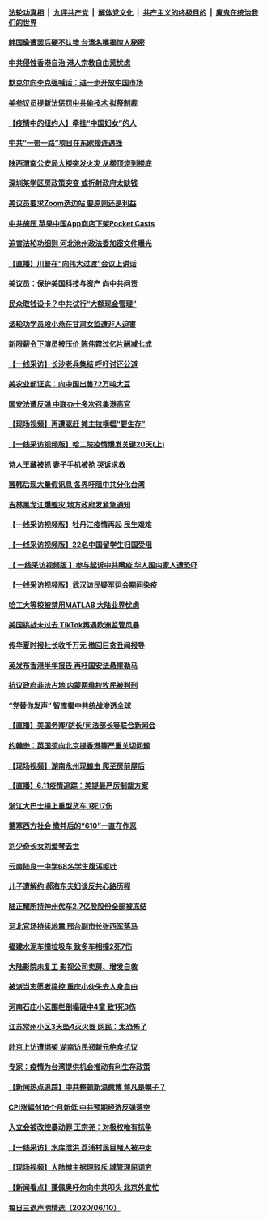 

####  [法轮功真相](../../../../basic/blob/master/README.md?t=06120831) &nbsp;|&nbsp; [九评共产党](../../../../9ping.md/blob/master/README.md?t=06120831) &nbsp;|&nbsp; [解体党文化](../../../../jtdwh.md/blob/master/README.md?t=06120831)  &nbsp;|&nbsp; [共产主义的终极目的](../../../../gczydzjmd.md/blob/master/README.md?t=06120831) &nbsp;|&nbsp; [魔鬼在统治我们的世界](../../../../mgztzwmdsj.md/blob/master/README.md?t=06120831) 

#### [韩国瑜遭罢后硬不认错 台湾名嘴揭惊人秘密](../pages/nsc413/n12179083.md?t=06120831) 

#### [中共侵蚀香港自治 港人宗教自由惹忧虑](../pages/nsc413/n12179350.md?t=06120831) 

#### [默克尔向李克强喊话：进一步开放中国市场](../pages/nsc413/n12179231.md?t=06120831) 

#### [美参议员提新法惩罚中共偷技术 拟祭制裁](../pages/nsc413/n12179248.md?t=06120831) 

#### [【疫情中的纽约人】牵挂“中国妇女”的人](../pages/nsc413/n12179026.md?t=06120831) 

#### [中共“一带一路”项目在东欧接连遇挫](../pages/nsc413/n12179246.md?t=06120831) 

#### [陕西渭南公安局大楼突发火灾 从楼顶烧到楼底](../pages/nsc413/n12179141.md?t=06120831) 

#### [深圳某学区房政策突变 或折射政府太缺钱](../pages/nsc413/n12179144.md?t=06120831) 

#### [美议员要求Zoom选边站 要原则还是利益](../pages/nsc413/n12179151.md?t=06120831) 

#### [中共施压 苹果中国App商店下架Pocket Casts](../pages/nsc413/n12179085.md?t=06120831) 

#### [迫害法轮功细则 河北沧州政法委加密文件曝光](../pages/nsc413/n12178729.md?t=06120831) 

#### [【直播】川普在“向伟大过渡”会议上讲话](../pages/nsc413/n12178890.md?t=06120831) 

#### [美议员：保护美国科技与资产 向中共问责](../pages/nsc413/n12178603.md?t=06120831) 

#### [民众取钱设卡？中共试行“大额现金管理”](../pages/nsc413/n12178958.md?t=06120831) 

#### [法轮功学员段小燕在甘肃女监遭非人迫害](../pages/nsc413/n12178171.md?t=06120831) 

#### [新限薪令下演员被压价 陈伟霆过亿片酬减七成](../pages/nsc413/n12178844.md?t=06120831) 

#### [【一线采访】长沙老兵集结 呼吁讨还公道](../pages/nsc413/n12178882.md?t=06120831) 

#### [美农业部证实：向中国出售72万吨大豆](../pages/nsc413/n12178901.md?t=06120831) 

#### [国安法遭反弹 中联办十多次召集港高官](../pages/nsc413/n12178900.md?t=06120831) 

#### [【现场视频】再遭驱赶 摊主拉横幅“要生存”](../pages/nsc413/n12178946.md?t=06120831) 

#### [【一线采访视频版】哈二院疫情爆发关键20天(上)](../pages/nsc413/n12177365.md?t=06120831) 

#### [诗人王藏被抓 妻子手机被抢 哭诉求救](../pages/nsc413/n12177900.md?t=06120831) 

#### [罢韩后现大量假讯息 各界吁阻中共分化台湾](../pages/nsc413/n12177579.md?t=06120831) 

#### [吉林黑龙江爆蝗灾 地方政府发紧急通知](../pages/nsc413/n12178541.md?t=06120831) 

#### [【一线采访视频版】牡丹江疫情再起 民生艰难](../pages/nsc413/n12169764.md?t=06120831) 

#### [【一线采访视频版】22名中国留学生归国受阻](../pages/nsc413/n12171858.md?t=06120831) 

#### [【 一线采访视频版 】参与起诉中共瞒疫 华人国内家人遭恐吓](../pages/nsc413/n12167542.md?t=06120831) 

#### [【一线采访视频版】武汉访民疑军运会期间染疫](../pages/nsc413/n12160259.md?t=06120831) 

#### [哈工大等校被禁用MATLAB 大陆业界忧虑](../pages/nsc413/n12178707.md?t=06120831) 

#### [美国挑战未过去 TikTok再遇欧洲监管风暴](../pages/nsc413/n12178722.md?t=06120831) 

#### [传华夏时报社长收千万元 撤回巨贪丑闻报导](../pages/nsc413/n12177154.md?t=06120831) 

#### [英发布香港半年报告 再吁国安法悬崖勒马](../pages/nsc413/n12178589.md?t=06120831) 

#### [抗议政府非法占地 内蒙两维权牧民被判刑](../pages/nsc413/n12178151.md?t=06120831) 

#### [“党替你发声” 智库揭中共统战渗透全球](../pages/nsc413/n12178372.md?t=06120831) 

#### [【直播】美国务卿/防长/司法部长等联合新闻会](../pages/nsc413/n12178322.md?t=06120831) 

#### [约翰逊：英国须向北京提香港等严重关切问题](../pages/nsc413/n12178004.md?t=06120831) 

#### [【现场视频】湖南永州现蝗虫 爬至房前屋后](../pages/nsc413/n12177987.md?t=06120831) 

#### [【直播】6.11疫情追踪：美提最严厉制裁方案](../pages/nsc413/n12177840.md?t=06120831) 

#### [浙江大巴士撞上重型货车 1死17伤](../pages/nsc413/n12177765.md?t=06120831) 

#### [搪塞西方社会 撤并后的“610”一直在作恶](../pages/nsc413/n12175695.md?t=06120831) 

#### [刘少奇长女刘爱琴去世](../pages/nsc413/n12177756.md?t=06120831) 


#### [云南陆良一中学68名学生腹泻呕吐](../pages/nsc413/n12177596.md?t=06120831) 

#### [儿子遭解约 郝海东夫妇谈反共心路历程](../pages/nsc413/n12177592.md?t=06120831) 

#### [陆正耀所持神州优车2.7亿股股份全部被冻结](../pages/nsc413/n12177478.md?t=06120831) 

#### [河北官场持续地震 邢台副市长张西军落马](../pages/nsc413/n12177563.md?t=06120831) 

#### [福建水泥车撞垃圾车 致多车相撞2死7伤](../pages/nsc413/n12177529.md?t=06120831) 

#### [大陆影院未复工 影视公司卖房、增发自救](../pages/nsc413/n12176990.md?t=06120831) 

#### [被派当志愿者稳控 重庆小伙失去人身自由](../pages/nsc413/n12177367.md?t=06120831) 

#### [河南石庄小区围栏倒塌砸中4童 致1死3伤](../pages/nsc413/n12177281.md?t=06120831) 

#### [江苏常州小区3天坠4灭火器 网民：太恐怖了](../pages/nsc413/n12177239.md?t=06120831) 

#### [赴京上访遭绑架 湖南访民郑新元绝食抗议](../pages/nsc413/n12175357.md?t=06120831) 

#### [专家：疫情为台湾提供机会推动有利生存政策](../pages/nsc413/n12177000.md?t=06120831) 

#### [【新闻热点追踪】中共整顿新浪微博 蒋凡是幌子？](../pages/nsc413/n12177010.md?t=06120831) 

#### [CPI涨幅创16个月新低 中共预期经济反弹落空](../pages/nsc413/n12176622.md?t=06120831) 

#### [入立会被改控暴动罪 王宗尧：对极权唯有抗争](../pages/nsc413/n12176218.md?t=06120831) 

#### [【一线采访】水库泄洪 荔浦村民目睹人被冲走](../pages/nsc413/n12176360.md?t=06120831) 

#### [【现场视频】大陆摊主据理驳斥 城管理屈词穷](../pages/nsc413/n12176179.md?t=06120831) 

#### [【新闻看点】蓬佩奥吁勿向中共叩头 北京外宣忙](../pages/nsc413/n12176379.md?t=06120831) 

#### [每日三退声明精选（2020/06/10）](../pages/nsc413/n12176700.md?t=06120831) 

